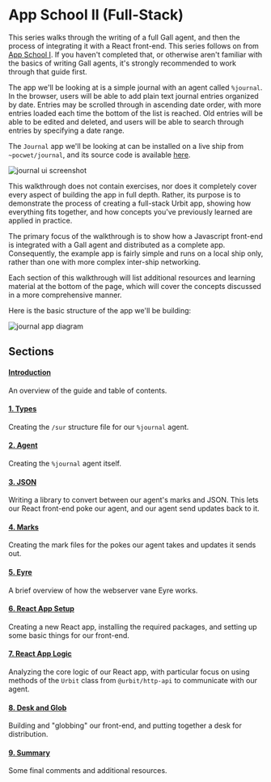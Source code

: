 # App School II (Full-Stack)

This series walks through the writing of a full Gall agent, and then the process of integrating it with a React front-end. This series follows on from [App School I](../app-school). If you haven't completed that, or otherwise aren't familiar with the basics of writing Gall agents, it's strongly recommended to work through that guide first.

The app we'll be looking at is a simple journal with an agent called `%journal`. In the browser, users will be able to add plain text journal entries organized by date. Entries may be scrolled through in ascending date order, with more entries loaded each time the bottom of the list is reached. Old entries will be able to be edited and deleted, and users will be able to search through entries by specifying a date range.

The `Journal` app we'll be looking at can be installed on a live ship from `~pocwet/journal`, and its source code is available [here](https://github.com/urbit/docs-examples/tree/main/journal-app).

![journal ui screenshot](https://media.urbit.org/guides/core/app-school-full-stack-guide/entries.png)

This walkthrough does not contain exercises, nor does it completely cover every aspect of building the app in full depth. Rather, its purpose is to demonstrate the process of creating a full-stack Urbit app, showing how everything fits together, and how concepts you've previously learned are applied in practice.

The primary focus of the walkthrough is to show how a Javascript front-end is integrated with a Gall agent and distributed as a complete app. Consequently, the example app is fairly simple and runs on a local ship only, rather than one with more complex inter-ship networking.

Each section of this walkthrough will list additional resources and learning material at the bottom of the page, which will cover the concepts discussed in a more comprehensive manner.

Here is the basic structure of the app we'll be building:

![journal app diagram](https://media.urbit.org/guides/core/app-school-full-stack-guide/journal-app-diagram.svg)

## Sections

#### [Introduction](.)

An overview of the guide and table of contents.

#### [1. Types](1-types)

Creating the `/sur` structure file for our `%journal` agent.

#### [2. Agent](2-agent)

Creating the `%journal` agent itself.

#### [3. JSON](3-json)

Writing a library to convert between our agent's marks and JSON. This lets our React front-end poke our agent, and our agent send updates back to it.

#### [4. Marks](4-marks)

Creating the mark files for the pokes our agent takes and updates it sends out.

#### [5. Eyre](5-eyre)

A brief overview of how the webserver vane Eyre works.

#### [6. React App Setup](6-react-setup)

Creating a new React app, installing the required packages, and setting up some basic things for our front-end.

#### [7. React App Logic](7-app-logic)

Analyzing the core logic of our React app, with particular focus on using methods of the `Urbit` class from `@urbit/http-api` to communicate with our agent.

#### [8. Desk and Glob](8-desk)

Building and "globbing" our front-end, and putting together a desk for distribution.

#### [9. Summary](9-final)

Some final comments and additional resources.
